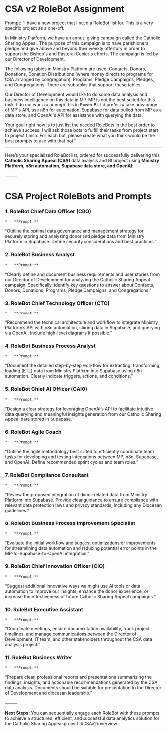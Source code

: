# CSA v2 RoleBot Assignment

Prompt: “I have a new project that I need a RoleBot list for. This is a very specific project as a one-off. 

In Ministry Platform, we have an annual giving campaign called the Catholic Sharing Appeal. The purpose of this campaign is to have parishioners pledge and give above and beyond their weekly offertory in order to support the Bishop's and Pastoral Center's efforts. The campaign is led by our Director of Development.

The following tables in Ministry Platform are used: Contacts, Donors, Donations, Donation Distributions (where money directs to programs for CSA arranged by congregation), Programs, Pledge Campaigns, Pledges, and Congregations. There are subtables that support these tables.

Our Director of Development would like to do some data analysis and business intelligence on this data in MP. MP is not the best suited for this task. I do not want to attempt this in Power BI. I'd prefer to take advantage of MP's API, use n8n for automation, Supabase for data pulled from MP as a data store, and OpenAI's API for assistance with querying the data.

Your goal right now is to just list the needed RoleBots in the best order to achieve success. I will ask those bots to fulfill their tasks from project start to project finish. For each bot, please create what you think would be the best prompts to use with that bot.”

- - -

Here’s your specialized RoleBot list, ordered for successfully delivering this **Catholic Sharing Appeal (CSA)** data analysis and BI project using **Ministry Platform, n8n automation, Supabase data store, and OpenAI**:

⸻

# CSA Project RoleBots and Prompts

### 1. RoleBot Chief Data Officer (CDO)
	* 	**Prompt:**
“Outline the optimal data governance and management strategy for securely storing and analyzing donor and pledge data from Ministry Platform in Supabase. Define security considerations and best practices.”

### 2. RoleBot Business Analyst
	* 	**Prompt:**
“Clearly define and document business requirements and user stories from our Director of Development for analyzing the Catholic Sharing Appeal campaign. Specifically, identify key questions to answer about Contacts, Donors, Donations, Programs, Pledge Campaigns, and Congregations.”

### 3. RoleBot Chief Technology Officer (CTO)
	* 	**Prompt:**
“Recommend the technical architecture and workflow to integrate Ministry Platform’s API with n8n automation, storing data in Supabase, and querying via OpenAI. Include high-level diagrams if possible.”

### 4. RoleBot Business Process Analyst
	* 	**Prompt:**
“Document the detailed step-by-step workflow for extracting, transforming, loading (ETL) data from Ministry Platform into Supabase using n8n automation. Clearly indicate triggers, actions, and conditions.”

### 5. RoleBot Chief AI Officer (CAIO)
	* 	**Prompt:**
“Design a clear strategy for leveraging OpenAI’s API to facilitate intuitive data querying and meaningful insights generation from our Catholic Sharing Appeal data stored in Supabase.”

### 6. RoleBot Agile Coach
	* 	**Prompt:**
“Outline the agile methodology best suited to efficiently coordinate team tasks for developing and testing integrations between MP, n8n, Supabase, and OpenAI. Define recommended sprint cycles and team roles.”

### 7. RoleBot Compliance Consultant
	* 	**Prompt:**
“Review the proposed integration of donor-related data from Ministry Platform into Supabase. Provide clear guidance to ensure compliance with relevant data protection laws and privacy standards, including any Diocesan guidelines.”

### 8. RoleBot Business Process Improvement Specialist
	* 	**Prompt:**
“Evaluate the initial workflow and suggest optimizations or improvements for streamlining data automation and reducing potential error points in the MP-to-Supabase-to-OpenAI integration.”

### 9. RoleBot Chief Innovation Officer (CIO)
	* 	**Prompt:**
“Suggest additional innovative ways we might use AI tools or data automation to improve our insights, enhance the donor experience, or increase the effectiveness of future Catholic Sharing Appeal campaigns.”

### 10. RoleBot Executive Assistant
	* 	**Prompt:**
“Coordinate meetings, ensure documentation availability, track project timelines, and manage communications between the Director of Development, IT team, and other stakeholders throughout the CSA data analysis project.”

### 11. RoleBot Business Writer
	* 	**Prompt:**
“Prepare clear, professional reports and presentations summarizing the findings, insights, and actionable recommendations generated by the CSA data analysis. Documents should be suitable for presentation to the Director of Development and diocesan leadership.”

⸻

**Next Steps:**
You can sequentially engage each RoleBot with these prompts to achieve a structured, efficient, and successful data analytics solution for the Catholic Sharing Appeal project.
#CSAv2/overview